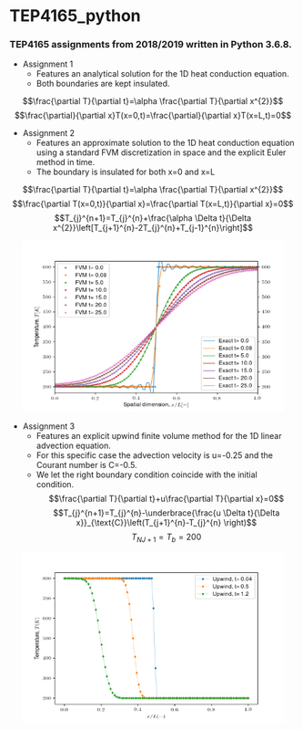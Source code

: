 # TEP4165_python #
### TEP4165 assignments from 2018/2019 written in Python 3.6.8. ###

* Assignment 1
   * Features an analytical solution for the 1D heat conduction equation.
   * Both boundaries are kept insulated.
   
$$\frac{\partial T}{\partial t}=\alpha \frac{\partial T}{\partial x^{2}}$$
$$\frac{\partial}{\partial x}T(x=0,t)=\frac{\partial}{\partial x}T(x=L,t)=0$$

                  
* Assignment 2
   * Features an approximate solution to the 1D heat conduction equation using a standard FVM discretization in space and the explicit Euler method in time.
   * The boundary is insulated for both x=0 and x=L

$$\frac{\partial T}{\partial t}=\alpha \frac{\partial T}{\partial x^{2}}$$
$$\frac{\partial T(x=0,t)}{\partial x}=\frac{\partial T(x=L,t)}{\partial x}=0$$
$$T_{j}^{n+1}=T_{j}^{n}+\frac{\alpha \Delta t}{\Delta x^{2}}\left[T_{j+1}^{n}-2T_{j}^{n}+T_{j-1}^{n}\right]$$


<p align="center">
  <img width="460" height="300" src="https://github.com/danielhalvorsen/TEP4165_python/blob/master/Figures/FVM_EXACT_HEATCONDUCTION.png">
</p>

* Assignment 3
    * Features an explicit upwind finite volume method for the 1D linear advection equation. 
    * For this specific case the advection velocity is u=-0.25 and the Courant number is C=-0.5.
    * We let the right boundary condition coincide with the initial condition.
$$\frac{\partial T}{\partial t}+u\frac{\partial T}{\partial x}=0$$
$$T_{j}^{n+1}=T_{j}^{n}-\underbrace{\frac{u \Delta t}{\Delta x}}_{\text{C}}\left(T_{j+1}^{n}-T_{j}^{n}  \right)$$
$$T_{NJ+1}=T_{b}=200$$

<p align="center">
  <img width="460" height="300" src="https://github.com/danielhalvorsen/TEP4165_python/blob/master/Figures/expl_upwind_C-05.png">
</p>